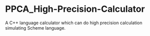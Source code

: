 # PPCA_High-Precision-Calculator
A C++ language calculator which can do high precision calculation simulating Scheme language.
